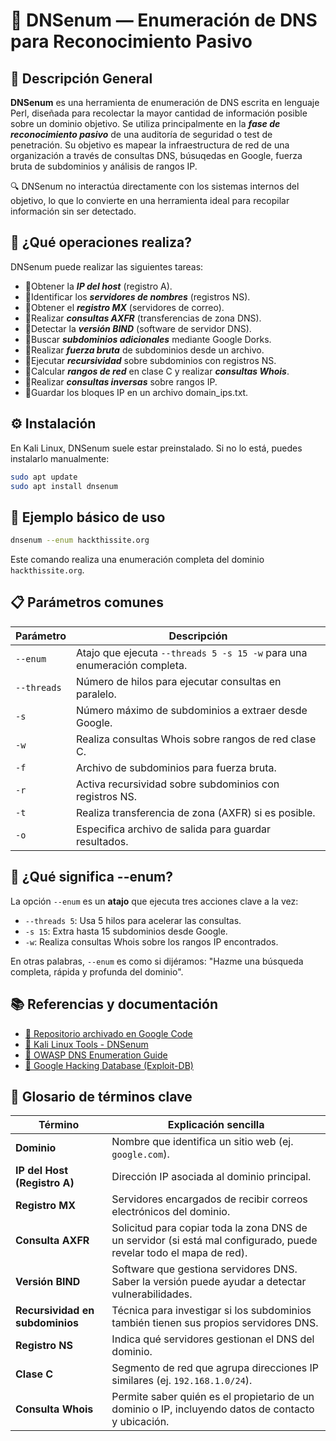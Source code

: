 # 🧭 DNSenum — Enumeración de DNS para Reconocimiento Pasivo

## 📌 Descripción General

**DNSenum** es una herramienta de enumeración de DNS escrita en lenguaje Perl, diseñada para recolectar la mayor cantidad de información posible sobre un dominio objetivo. Se utiliza principalmente en la ***fase de reconocimiento pasivo*** de una auditoría de seguridad o test de penetración.
Su objetivo es mapear la infraestructura de red de una organización a través de consultas DNS, búsuqedas en Google, fuerza bruta de subdominios y análisis de rangos IP.

🔍 DNSenum no interactúa directamente con los sistemas internos del objetivo, lo que lo convierte en una herramienta ideal para recopilar información sin ser detectado.

## 🧪 ¿Qué operaciones realiza?

DNSenum puede realizar las siguientes tareas:

- 🔹Obtener la ***IP del host*** (registro A).
- 🔹Identificar los ***servidores de nombres*** (registros NS).
- 🔹Obtener el ***registro MX*** (servidores de correo).
- 🔹Realizar ***consultas AXFR*** (transferencias de zona DNS).
- 🔹Detectar la ***versión BIND*** (software de servidor DNS).
- 🔹Buscar ***subdominios adicionales*** mediante Google Dorks.
- 🔹Realizar ***fuerza bruta*** de subdominios desde un archivo.
- 🔹Ejecutar ***recursividad*** sobre subdominios con registros NS.
- 🔹Calcular ***rangos de red*** en clase C y realizar ***consultas Whois***.
- 🔹Realizar ***consultas inversas*** sobre rangos IP.
- 🔹Guardar los bloques IP en un archivo domain_ips.txt.

## ⚙️ Instalación

En Kali Linux, DNSenum suele estar preinstalado. Si no lo está, puedes instalarlo manualmente:

```Bash
sudo apt update
sudo apt install dnsenum
```

## 🚀 Ejemplo básico de uso

```Bash
dnsenum --enum hackthissite.org
```

Este comando realiza una enumeración completa del dominio `hackthissite.org`.

## 📋 Parámetros comunes

| Parámetro     | Descripción                                                                 |
|---------------|-----------------------------------------------------------------------------|
| `--enum`      | Atajo que ejecuta `--threads 5 -s 15 -w` para una enumeración completa.     |
| `--threads`   | Número de hilos para ejecutar consultas en paralelo.                        |
| `-s`          | Número máximo de subdominios a extraer desde Google.                        |
| `-w`          | Realiza consultas Whois sobre rangos de red clase C.                        |
| `-f`          | Archivo de subdominios para fuerza bruta.                                   |
| `-r`          | Activa recursividad sobre subdominios con registros NS.                     |
| `-t`          | Realiza transferencia de zona (AXFR) si es posible.                         |
| `-o`          | Especifica archivo de salida para guardar resultados.                       |

## 🧠 ¿Qué significa --enum?

La opción `--enum` es un **atajo** que ejecuta tres acciones clave a la vez:

- `--threads 5`: Usa 5 hilos para acelerar las consultas.
- `-s 15`: Extra hasta 15 subdominios desde Google.
- `-w`: Realiza consultas Whois sobre los rangos IP encontrados.

En otras palabras, `--enum` es como si dijéramos: "Hazme una búsqueda completa, rápida y profunda del dominio".

## 📚 Referencias y documentación

- [🔗 Repositorio archivado en Google Code](https://code.google.com/archive/p/dnsenum/)
- [📘 Kali Linux Tools - DNSenum](https://tools.kali.org/information-gathering/dnsenum)
- [📖 OWASP DNS Enumeration Guide](https://owasp.org/www-community/DNS_Enumeration)
- [🧠 Google Hacking Database (Exploit-DB)](https://www.exploit-db.com/google-hacking-database)

## 📖 Glosario de términos clave

| Término                    | Explicación sencilla                                                                 |
|---------------------------|--------------------------------------------------------------------------------------|
| **Dominio**               | Nombre que identifica un sitio web (ej. `google.com`).                              |
| **IP del Host (Registro A)** | Dirección IP asociada al dominio principal.                                         |
| **Registro MX**           | Servidores encargados de recibir correos electrónicos del dominio.                  |
| **Consulta AXFR**         | Solicitud para copiar toda la zona DNS de un servidor (si está mal configurado, puede revelar todo el mapa de red). |
| **Versión BIND**          | Software que gestiona servidores DNS. Saber la versión puede ayudar a detectar vulnerabilidades. |
| **Recursividad en subdominios** | Técnica para investigar si los subdominios también tienen sus propios servidores DNS. |
| **Registro NS**           | Indica qué servidores gestionan el DNS del dominio.                                 |
| **Clase C**               | Segmento de red que agrupa direcciones IP similares (ej. `192.168.1.0/24`).         |
| **Consulta Whois**        | Permite saber quién es el propietario de un dominio o IP, incluyendo datos de contacto y ubicación. |

